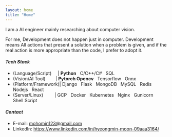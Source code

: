 ```yaml
---
layout: home
title: "Home"
---
```

I am a AI engineer mainly researching about computer vision.

For me, Development does not happen just in computer. Development means All actions that present a solution when a problem is given, and if the real action is more appropriate than the code, I prefer to adopt it.

#### *Tech Stack*
* (Language/Script)&nbsp;&nbsp;&nbsp;&nbsp;&nbsp;|&nbsp;**Python** &nbsp; C/C++/C# &nbsp; SQL
* (Vision/AI Tool)&nbsp;&nbsp;&nbsp;&nbsp;&nbsp;&nbsp;&nbsp;&nbsp;|&nbsp;**Pytorch Opencv** &nbsp; Tensorflow &nbsp; Onnx
* (Platform/Framework)|&nbsp;Django &nbsp; Flask &nbsp; MongoDB &nbsp; MySQL &nbsp; Redis &nbsp; Nodejs &nbsp; React
* (Server/Linux)&nbsp;&nbsp;&nbsp;&nbsp;&nbsp;&nbsp;&nbsp;&nbsp;&nbsp;|&nbsp;GCP &nbsp; Docker &nbsp; Kubernetes &nbsp; Nginx &nbsp; Gunicorn &nbsp; Shell Script

#### *Contact*
* E-mail: mohomin123@gmail.com
* LinkedIn: https://www.linkedin.com/in/hyeongmin-moon-09aaa3164/
